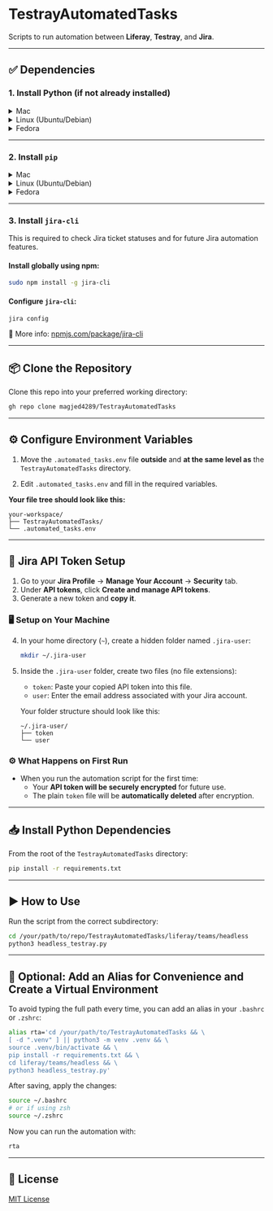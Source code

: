 # TestrayAutomatedTasks

Scripts to run automation between **Liferay**, **Testray**, and **Jira**.

---

## ✅ Dependencies

### 1. Install Python (if not already installed)

<details>
<summary>Mac</summary>

```bash
brew install python
```

</details>

<details>
<summary>Linux (Ubuntu/Debian)</summary>

```bash
sudo apt update && sudo apt install python3
```

</details>

<details>
<summary>Fedora</summary>

```bash
sudo dnf install python3
```

</details>

---

### 2. Install `pip`

<details>
<summary>Mac</summary>

If you installed Python via Homebrew, `pip` is already included.

</details>

<details>
<summary>Linux (Ubuntu/Debian)</summary>

```bash
sudo apt install python3-pip
```

</details>

<details>
<summary>Fedora</summary>

```bash
sudo dnf install python3-pip
```

</details>

---

### 3. Install `jira-cli`

This is required to check Jira ticket statuses and for future Jira automation features.

#### Install globally using npm:

```bash
sudo npm install -g jira-cli
```

#### Configure `jira-cli`:

```bash
jira config
```

🔗 More info: [npmjs.com/package/jira-cli](https://www.npmjs.com/package/jira-cli)

---

## 📦 Clone the Repository

Clone this repo into your preferred working directory:

```bash
gh repo clone magjed4289/TestrayAutomatedTasks
```

---

## ⚙️ Configure Environment Variables

1. Move the `.automated_tasks.env` file **outside** and **at the same level as** the `TestrayAutomatedTasks` directory.

2. Edit `.automated_tasks.env` and fill in the required variables.

**Your file tree should look like this:**

```
your-workspace/
├── TestrayAutomatedTasks/
└── .automated_tasks.env
```

---

## 🔐 Jira API Token Setup

1. Go to your **Jira Profile** → **Manage Your Account** → **Security** tab.
2. Under **API tokens**, click **Create and manage API tokens**.
3. Generate a new token and **copy it**.

### 🖥️ Setup on Your Machine

4. In your home directory (`~`), create a hidden folder named `.jira-user`:

   ```bash
   mkdir ~/.jira-user
   ```

5. Inside the `.jira-user` folder, create two files (no file extensions):

    - `token`: Paste your copied API token into this file.
    - `user`: Enter the email address associated with your Jira account.

   Your folder structure should look like this:

   ```
   ~/.jira-user/
   ├── token
   └── user
   ```

### ⚙️ What Happens on First Run

- When you run the automation script for the first time:
    - Your **API token will be securely encrypted** for future use.
    - The plain `token` file will be **automatically deleted** after encryption.

---

## 📥 Install Python Dependencies

From the root of the `TestrayAutomatedTasks` directory:

```bash
pip install -r requirements.txt
```

---

## ▶️ How to Use

Run the script from the correct subdirectory:

```bash
cd /your/path/to/repo/TestrayAutomatedTasks/liferay/teams/headless
python3 headless_testray.py
```

---

## 🧠 Optional: Add an Alias for Convenience and Create a Virtual Environment

To avoid typing the full path every time, you can add an alias in your `.bashrc` or `.zshrc`:

```bash
alias rta='cd /your/path/to/TestrayAutomatedTasks && \
[ -d ".venv" ] || python3 -m venv .venv && \
source .venv/bin/activate && \
pip install -r requirements.txt && \
cd liferay/teams/headless && \
python3 headless_testray.py'
```

After saving, apply the changes:

```bash
source ~/.bashrc
# or if using zsh
source ~/.zshrc
```

Now you can run the automation with:

```bash
rta
```

---

## 🪪 License

[MIT License](https://choosealicense.com/licenses/mit/)

